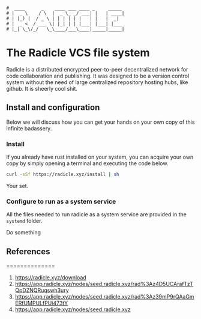 ```text
#  ____      _    ____ ___ ____ _     _____
# |  _ \    / \  |  _ \_ _/ ___| |   | ____|
# | |_) |  / _ \ | | | | | |   | |   |  _|
# |  _ <  / ___ \| |_| | | |___| |___| |___
# |_| \_\/_/   \_\____/___\____|_____|_____|
```

The Radicle VCS file system
===========================

Radicle is a distributed encrypted peer-to-peer decentralized network for code collaboration and publishing.
It was designed to be a version control system without the need of large centralized repository hosting hubs,
like github. It is sheerly cool shit.

Install and configuration
-------------------------

Below we will discuss how you can get your hands on your own copy of this infinite badassery.

### Install

If you already have rust installed on your system, you can acquire your own copy by simply opening a terminal
and executing the code below.

```bash
curl -sSf https://radicle.xyz/install | sh
```

Your set.

### Configure to run as a system service

All the files needed to run radicle as a system service are provided in the `systemd` folder.


Do something 

## References
==============

1. https://radicle.xyz/download
2. https://app.radicle.xyz/nodes/seed.radicle.xyz/rad%3Az4D5UCArafTzTQpDZNQRuqswh3ury
3. https://app.radicle.xyz/nodes/seed.radicle.xyz/rad%3Az39mP9rQAaGmERfUMPULfPUi473tY
4. https://app.radicle.xyz/nodes/seed.radicle.xyz


